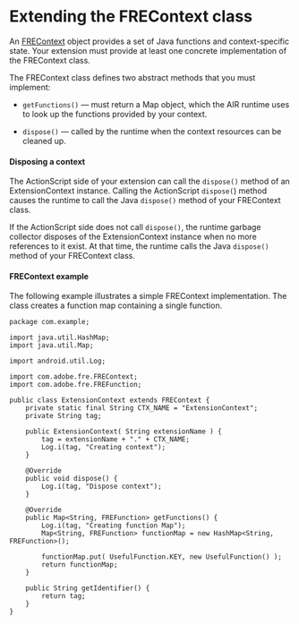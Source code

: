 # Extending the FREContext class

An [FREContext](../native-c-api-reference/typedefs/frecontext.md) object
provides a set of Java functions and context-specific state. Your extension must
provide at least one concrete implementation of the FREContext class.

The FREContext class defines two abstract methods that you must implement:

- `getFunctions()` — must return a Map object, which the AIR runtime uses to
  look up the functions provided by your context.

- `dispose()` — called by the runtime when the context resources can be cleaned
  up.

#### Disposing a context

The ActionScript side of your extension can call the `dispose()` method of an
ExtensionContext instance. Calling the ActionScript `dispose(`) method causes
the runtime to call the Java `dispose()` method of your FREContext class.

If the ActionScript side does not call `dispose()`, the runtime garbage
collector disposes of the ExtensionContext instance when no more references to
it exist. At that time, the runtime calls the Java `dispose()` method of your
FREContext class.

#### FREContext example

The following example illustrates a simple FREContext implementation. The class
creates a function map containing a single function.

    package com.example;

    import java.util.HashMap;
    import java.util.Map;

    import android.util.Log;

    import com.adobe.fre.FREContext;
    import com.adobe.fre.FREFunction;

    public class ExtensionContext extends FREContext {
        private static final String CTX_NAME = "ExtensionContext";
        private String tag;

        public ExtensionContext( String extensionName ) {
            tag = extensionName + "." + CTX_NAME;
            Log.i(tag, "Creating context");
        }

        @Override
        public void dispose() {
            Log.i(tag, "Dispose context");
        }

        @Override
        public Map<String, FREFunction> getFunctions() {
            Log.i(tag, "Creating function Map");
            Map<String, FREFunction> functionMap = new HashMap<String, FREFunction>();

            functionMap.put( UsefulFunction.KEY, new UsefulFunction() );
            return functionMap;
        }

        public String getIdentifier() {
            return tag;
        }
    }
